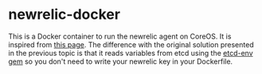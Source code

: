 # newrelic-docker

This is a Docker container to run the newrelic agent on CoreOS. It is inspired 
from [this page][1]. 
The difference with the original solution presented in the previous topic is 
that it reads variables from etcd using the [etcd-env gem][2] so you don't need 
to write your newrelic key in your Dockerfile.

[1]: https://discuss.newrelic.com/t/how-to-try-out-the-docker-beta/19478
[2]: https://rubygems.org/gems/etcd-env